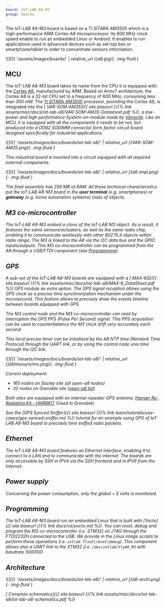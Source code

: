 ```yaml
---
board: IoT-LAB A8-M3
group: boards
---
```


The IoT-LAB A8-M3 board is based on a TI SITARA AM3505 which is a high-performance ARM Cortex-A8 microprocessor. Its 600 MHz clock speed enable to run an embedded Linux or Android. It enables to run applications used in advanced devices such as set-top box or smartphone/tablet in order to concentrate sensors information.

<div class="col col-lg-8 offset-lg-2" markdown="1">
![]({{ '/assets/images/boards/' | relative_url }}a8.jpg){: .img-fluid }
</div>

## MCU
The IoT-LAB A8-M3 board takes its name from the CPU it is equipped with: the [Cortex A8](https://developer.arm.com/ip-products/processors/cortex-a/cortex-a8), manufactured by ARM. Based on Armv7 architecture, the Cortex A8 is a 32-bit CPU set to a frequency of 600 MHz, consuming less than 300 mW. The [TI SITARA AM3505](http://www.ti.com/product/am3505) processor, providing the Cortex A8, is integrated into the [<i class="far fa-file-pdf"/> VAR-SOM-AM35]({{ site.baseurl }}{% link assets/misc/docs/iot-lab-a8/VAR-SOM-AM35-Datasheet.pdf %}), a low-power and high performance System-on-module made by [Variscite](https://www.variscite.com). Like an MCU, it is equipped with all the components it needs to be run, but produced into a *DDR2 SODIMM connector* form factor circuit board designed specifically for industrial applications.

<div class="col col-md-8 col-lg-6 offset-md-2 offset-lg-3" markdown="1">
![]({{ '/assets/images/docs/boards/iot-lab-a8/' | relative_url }}VAR-SOM-AM35.png){: .img-fluid }
</div>

This industrial board is inserted into a circuit equipped with all required external components.

<div class="col col-lg-8 offset-lg-2" markdown="1">
![]({{ '/assets/images/docs/boards/iot-lab-a8/' | relative_url }}a8-impl.png){: .img-fluid }
</div>

The final assembly has 256 MB of RAM. All these technical characteristics put the IoT-LAB A8-M3 board in the **user terminal** (e.g. smartphones) or **gateway** (e.g. home automation systems) class of objects.

## M3 co-microcontroller

The IoT-LAB A8-M3 embed a clone of the IoT-LAB M3 object. As a result, it features the same sensors/actuators, as well as the same radio chip, enabling it to communicate wirelessly with other 802.15.4 objects within radio range. The M3 is linked to the A8 via the I2C data bus and the GPIO inputs/outputs. This M3 co-microcontroller can be programmed from the A8 through a USB/FTDI component (see [Programming](#programming)).

## GPS
A sub-set of the IoT-LAB A8-M3 boards are equipped with a [<i class="far fa-file-pdf"/> MAX-6Q]({{ site.baseurl }}{% link assets/misc/docs/iot-lab-a8/MAX-6_DataSheet.pdf %}) GPS module as extra option. The GPS signal reception allows using the GPS clock as a precise time synchronization mechanism under the microsecond. This feature allows to precisely draw the events timeline between boards equipped with GPS.

The M3 control node and the M3 co-microcontroller can read by interruption the GPS PPS (Pulse Per Second) signal. This PPS acquisition can be used to counterbalance the M3 clock drift very accurately each second.

This local precise timer can be initialized by the A8 NTP time (Network Time Protocol) through the UART link, or by using the control node unix time through the I2C link.

<div class="col col-lg-8 offset-lg-2" markdown="1">
![]({{ '/assets/images/docs/boards/iot-lab-a8/' | relative_url }}libtimesynchro.png){: .img-fluid }
</div>

Current deployment:
* 165 nodes on Saclay site (all open-a8 nodes)
* 32 nodes on Grenoble site ([open-a8 list](https://github.com/iot-lab/iot-lab/wiki/Hardware_GPS_Gre))

Both sites are equipped with an internal repeater GPS antenna.
[Hanger Re-Radiating Kit - HNRRKIT](https://www.gpsnetworking.com/products/hnrrkit) (Used in Grenoble)

See the [GPS Synced Sniffer]({{ site.baseurl }}{% link learn/tutorials/use-cases/gps-synced-sniffer.md %}) tutorial for an example using GPS of IoT-LAB A8-M3 board to precisely time sniffed radio packets.

## Ethernet
The IoT-LAB A8-M3 board features an Ethernet interface, enabling it to connect to a LAN and to communicate with the internet. The boards are only accessible by SSH in IPV4 via the SSH frontend and in IPV6 from the Internet.

## Power supply
Concerning the power consumption, only the global + 5 volts is monitored.

## Programming

The IoT-LAB A8-M3 board run an embedded Linux that is built with [Yocto]({{ site.baseurl }}{% link docs/os/yocto.md %}). You can reset, debug and program the M3 co-microcontroller (i.e. STM32) on JTAG through the FTDI2232H connected to the USB. We provide in the Linux image scripts to perform these operations (i.e. `iotlab_flash|reset|debug`). This component allows also a UART link to the STM32 (i.e. `/dev/iotlab/ttyA8_M3` with baudrate 500000)


## Architecture
<div class="col col-lg-8 offset-lg-2" markdown="1">
![]({{ '/assets/images/docs/boards/iot-lab-a8/' | relative_url }}a8-archi.png){: .img-fluid }
</div>

[<i class="far fa-file-pdf"/> Complete schematics]({{ site.baseurl }}{% link assets/misc/docs/iot-lab-a8/iot-lab-a8-schematics.pdf %})

<!--## Testbed integration
The Open Node connector gives access to ...
-->
